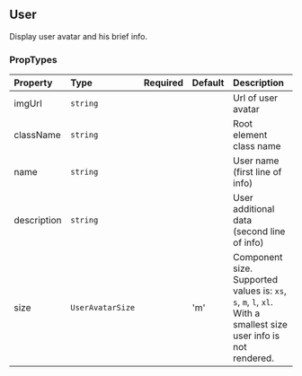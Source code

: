 ## User

Display user avatar and his brief info.

### PropTypes

| Property    | Type             | Required | Default | Description                                                                                                                        |
| :---------- | :--------------- | :------- | :------ | :--------------------------------------------------------------------------------------------------------------------------------- |
| imgUrl      | `string`         |          |         | Url of user avatar                           |
| className   | `string`         |          |         | Root element class name                                                                                                                     |
| name        | `string`         |          |         | User name (first line of info)                                                                                                                  |
| description | `string`         |          |         | User additional data (second line of info)                                                                                                                            |
| size        | `UserAvatarSize` |          | 'm'     | Component size. Supported values is: `xs`, `s`, `m`, `l`, `xl`. With a smallest size user info is not rendered. |
